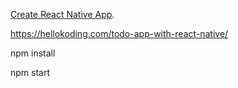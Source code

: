 [Create React Native App](https://github.com/react-community/create-react-native-app).

https://hellokoding.com/todo-app-with-react-native/

npm install

npm start
